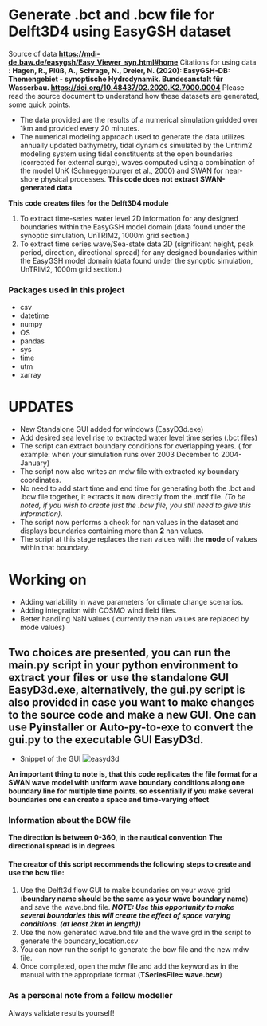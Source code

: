 # Generate .bct and .bcw file for Delft3D4 using EasyGSH dataset
Source of data  **https://mdi-de.baw.de/easygsh/Easy_Viewer_syn.html#home**
Citations for using data : **Hagen, R., Plüß, A., Schrage, N., Dreier, N. (2020): EasyGSH-DB: Themengebiet - synoptische Hydrodynamik. Bundesanstalt für Wasserbau. https://doi.org/10.48437/02.2020.K2.7000.0004**
Please read the source document to understand how these datasets are generated, some quick points.
* The data provided are the results of a numerical simulation gridded over 1km and provided every 20 minutes. 
* The numerical modeling approach used to generate the data utilizes annually updated bathymetry, tidal dynamics simulated by the Untrim2 modeling system using tidal constituents at the open boundaries (corrected for external surge), waves computed using a combination of the model UnK (Schneggenburger et al., 2000) and SWAN for near-shore physical processes. **This code does not extract SWAN-generated data**

**This code creates files for the Delft3D4 module**
1) To extract time-series water level 2D information for any designed boundaries within the EasyGSH model domain  (data found under the synoptic simulation, UnTRIM2, 1000m grid section.)
2) To extract time series wave/Sea-state data 2D (significant height, peak period, direction, directional spread) for any designed boundaries within the EasyGSH model domain (data found under the synoptic simulation, UnTRIM2, 1000m grid section.)

### Packages used in this project

* csv 
* datetime
* numpy 
* OS 
* pandas 
* sys 
* time 
* utm 
* xarray 

# UPDATES
* New Standalone GUI added for windows (EasyD3d.exe)
* Add desired sea level rise to extracted water level time series (.bct files)
* The script can extract boundary conditions for overlapping years. ( for example: when your simulation runs over 2003 December to 2004- January)
* The script now also writes an mdw file with extracted xy boundary coordinates.
* No need to add start time and end time for generating both the .bct and .bcw file together, it extracts it now directly from the .mdf file. *(To be noted, if you wish to create just the .bcw file, you still need to give this information)*.
* The script now performs a check for nan values in the dataset and displays boundaries containing more than **2** nan values.
* The script at this stage replaces the nan values with the **mode** of values within that boundary.

# Working on

* Adding variability in wave parameters for climate change scenarios. 
* Adding integration with COSMO wind field files.
* Better handling NaN values ( currently the nan values are replaced by mode values)

## Two choices are presented, you can run the **main.py** script in your python environment to extract your files or use the standalone GUI **EasyD3d.exe**, alternatively, the gui.py script is also provided in case you want to make changes to the source code and make a new GUI. One can use Pyinstaller or Auto-py-to-exe to convert the **gui.py** to the executable GUI EasyD3d. 

* Snippet of the GUI
![easyd3d](https://github.com/capt-clay10/bct-bcw-mdw-grd_to_CSV_file_generator-for-EasyGSH-Delft3D/assets/98163811/4a652544-84f0-40bb-b9bb-f176ae528d7c)

**An important thing to note is, that this code replicates the file format for a SWAN wave model with uniform wave boundary conditions along one boundary line for multiple time points. so essentially if you make several boundaries one can create a space and time-varying effect**

### Information about the BCW file

**The direction is between 0-360, in the nautical convention**
**The directional spread is in degrees**

#### The creator of this script recommends the following steps to create and use the bcw file:

1) Use the Delft3d flow GUI to make boundaries on your wave grid (**boundary name should be the same as your wave boundary name**) and save the wave.bnd file. ***NOTE: Use this opportunity to make several boundaries this will create the effect of space varying conditions. (at least 2km in length))***
2) Use the now generated wave.bnd file and the wave.grd in the script to generate the boundary_location.csv
3) You can now run the script to generate the bcw file and the new mdw file.
4) Once completed, open the mdw file and add the keyword as in the manual with the appropriate format (**TSeriesFile= wave.bcw**)

### As a personal note from a fellow modeller ###
Always validate results yourself!



